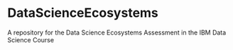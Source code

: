 # DataScienceEcosystems
A repository for the Data Science Ecosystems Assessment in the IBM Data Science Course
